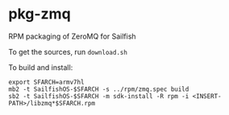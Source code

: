 # pkg-zmq
RPM packaging of ZeroMQ for Sailfish

To get the sources, run `download.sh`

To build and install:

```
export SFARCH=armv7hl
mb2 -t SailfishOS-$SFARCH -s ../rpm/zmq.spec build
sb2 -t SailfishOS-$SFARCH -m sdk-install -R rpm -i <INSERT-PATH>/libzmq*$SFARCH.rpm
```

